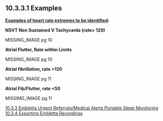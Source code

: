 ## 10.3.3.1 Examples

**<u>Examples of heart rate extremes to be identified</u>:**

**NSVT Non Sustained V Tachycarda (rate> 120)**

MISSING_IMAGE pg 10

**Atrial Flutter, Rate within Limits**

MISSING_IMAGE pg 10

**Atrial fibrillation, rate >120**

MISSING_IMAGE pg 11

**Atrial Fib/Flutter, rate <50**

MISSIMG_IMAGE pg 11


<div class="center">
<div class="btn-group">
  <a href=":pages_path:/manuals/portable-sleep-monitoring/10-03-03-00-urgent-medical-alerts.md" class="btn btn-default">
    <span class="glyphicon glyphicon-chevron-left"></span>
    10.3.3 Embletta Urgent Referrals/Medical Alerts
  </a>

  <a href=":pages_path:/manuals/portable-sleep-monitoring" class="btn btn-default">
    <span class="glyphicon glyphicon-chevron-up"></span>
    Portable Sleep Monitoring
  </a>

  <a href=":pages_path:/manuals/portable-sleep-monitoring/10-03-04-export-data.md" class="btn btn-success">
    10.3.4 Exporting Embletta Recordings
    <span class="glyphicon glyphicon-chevron-right"></span>
  </a>
</div>
</div>